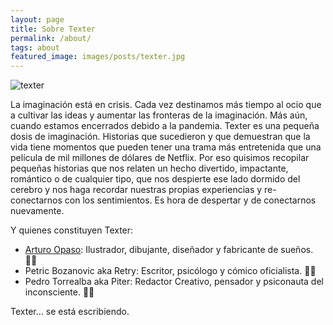 ```yaml
---
layout: page
title: Sobre Texter
permalink: /about/
tags: about
featured_image: images/posts/texter.jpg
---
```


![texter](https://imgur.com/0Zpij6K.png)

La imaginación está en crisis. Cada vez destinamos más tiempo al ocio que a cultivar las ideas y aumentar las fronteras de la imaginación. Más aún, cuando estamos encerrados debido a la pandemia. Texter es una pequeña dosis de imaginación. Historias que sucedieron y que demuestran que la vida tiene momentos que pueden tener una trama más entretenida que una película de mil millones de dólares de Netflix. Por eso quisimos recopilar pequeñas historias que nos relaten un hecho divertido, impactante, romántico o de cualquier tipo, que nos despierte ese lado dormido del cerebro y nos haga recordar nuestras propias experiencias y re-conectarnos con los sentimientos. Es hora de despertar y de conectarnos nuevamente.

Y quienes constituyen Texter:

- [Arturo Opaso](https://www.primitivegrip.com/): Ilustrador, dibujante, diseñador y fabricante de sueños. 👨‍🎨
- Petric Bozanovic aka Retry: Escritor, psicólogo y cómico oficialista. 👨‍💼
- Pedro Torrealba aka Piter: Redactor Creativo, pensador y psiconauta del inconsciente. 👨‍🚀


Texter... se está escribiendo.
